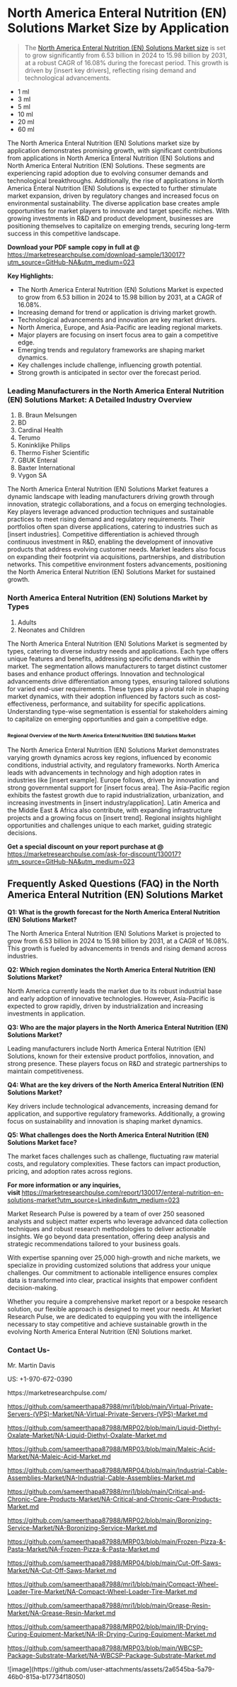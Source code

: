 <h1>North America Enteral Nutrition (EN) Solutions Market&nbsp;Size by Application</h1><blockquote><p>The <a href="https://marketresearchpulse.com/download-sample/130017?utm_source=GitHub-NA&amp;utm_medium=023">North America Enteral Nutrition (EN) Solutions Market size</a> is set to grow significantly from 6.53 billion in 2024 to 15.98 billion by 2031, at a robust CAGR of 16.08% during the forecast period. This growth is driven by [insert key drivers], reflecting rising demand and technological advancements.</p></blockquote><ul><li>1 ml<li> 3 ml<li> 5 ml<li> 10 ml<li> 20 ml<li> 60 ml</li></ul><p>The North America Enteral Nutrition (EN) Solutions market size by application demonstrates promising growth, with significant contributions from applications in North America Enteral Nutrition (EN) Solutions and North America Enteral Nutrition (EN) Solutions. These segments are experiencing rapid adoption due to evolving consumer demands and technological breakthroughs. Additionally, the rise of applications in North America Enteral Nutrition (EN) Solutions is expected to further stimulate market expansion, driven by regulatory changes and increased focus on environmental sustainability. The diverse application base creates ample opportunities for market players to innovate and target specific niches. With growing investments in R&D and product development, businesses are positioning themselves to capitalize on emerging trends, securing long-term success in this competitive landscape.</p><p><strong>Download your PDF sample copy in full at @ </strong><a href="https://marketresearchpulse.com/download-sample/130017?utm_source=GitHub-NA&amp;utm_medium=023">https://marketresearchpulse.com/download-sample/130017?utm_source=GitHub-NA&amp;utm_medium=023</a></p><p><strong>Key Highlights: </strong></p><ul><li>The North America Enteral Nutrition (EN) Solutions Market is expected to grow from 6.53 billion in 2024 to 15.98 billion by 2031, at a CAGR of 16.08%.</li><li>Increasing demand for trend or application is driving market growth.</li><li>Technological advancements and innovation are key market drivers.</li><li>North America, Europe, and Asia-Pacific are leading regional markets.</li><li>Major players are focusing on insert focus area to gain a competitive edge.</li><li>Emerging trends and regulatory frameworks are shaping market dynamics.</li><li>Key challenges include challenge, influencing growth potential.</li><li>Strong growth is anticipated in sector over the forecast period.</li></ul><h3>Leading Manufacturers in the North America Enteral Nutrition (EN) Solutions Market: A Detailed Industry Overview</h3><ol><li>B. Braun Melsungen</li><li>BD</li><li>Cardinal Health</li><li>Terumo</li><li>Koninklijke Philips</li><li>Thermo Fisher Scientific</li><li>GBUK Enteral</li><li>Baxter International</li><li>Vygon SA</li></ol><div class="flex max-w-full flex-col flex-grow"><div class="min-h-8 text-message flex w-full flex-col items-end gap-2 whitespace-normal break-words [.text-message+&amp;]:mt-5" dir="auto" data-message-author-role="assistant" data-message-id="fd8432e4-4910-450d-b182-61b7bfb0a01f" data-message-model-slug="gpt-4o"><div class="flex w-full flex-col gap-1 empty:hidden first:pt-[3px]"><div class="markdown prose w-full break-words dark:prose-invert light"><p>The North America Enteral Nutrition (EN) Solutions Market features a dynamic landscape with leading manufacturers driving growth through innovation, strategic collaborations, and a focus on emerging technologies. Key players leverage advanced production techniques and sustainable practices to meet rising demand and regulatory requirements. Their portfolios often span diverse applications, catering to industries such as [insert industries]. Competitive differentiation is achieved through continuous investment in R&amp;D, enabling the development of innovative products that address evolving customer needs. Market leaders also focus on expanding their footprint via acquisitions, partnerships, and distribution networks. This competitive environment fosters advancements, positioning the North America Enteral Nutrition (EN) Solutions Market for sustained growth.</p></div></div></div></div><h3>North America Enteral Nutrition (EN) Solutions Market by Types</h3><ol><li>Adults<li> Neonates and Children</li></ol><div class="flex max-w-full flex-col flex-grow"><div class="min-h-8 text-message flex w-full flex-col items-end gap-2 whitespace-normal break-words [.text-message+&amp;]:mt-5" dir="auto" data-message-author-role="assistant" data-message-id="084470be-0bb7-4664-bddf-5156b4f41249" data-message-model-slug="gpt-4o-mini"><div class="flex w-full flex-col gap-1 empty:hidden first:pt-[3px]"><div class="markdown prose w-full break-words dark:prose-invert light"><p>The North America Enteral Nutrition (EN) Solutions Market is segmented by types, catering to diverse industry needs and applications. Each type offers unique features and benefits, addressing specific demands within the market. The segmentation allows manufacturers to target distinct customer bases and enhance product offerings. Innovation and technological advancements drive differentiation among types, ensuring tailored solutions for varied end-user requirements. These types play a pivotal role in shaping market dynamics, with their adoption influenced by factors such as cost-effectiveness, performance, and suitability for specific applications. Understanding type-wise segmentation is essential for stakeholders aiming to capitalize on emerging opportunities and gain a competitive edge.</p></div></div></div></div><h3><span style="font-size: 11px;">Regional Overview of the North America Enteral Nutrition (EN) Solutions Market</span></h3><div class="flex max-w-full flex-col flex-grow"><div class="min-h-8 text-message flex w-full flex-col items-end gap-2 whitespace-normal break-words [.text-message+&amp;]:mt-5" dir="auto" data-message-author-role="assistant" data-message-id="e9038762-ce64-4e30-91c9-9bd413514231" data-message-model-slug="gpt-4o-mini"><div class="flex w-full flex-col gap-1 empty:hidden first:pt-[3px]"><div class="markdown prose w-full break-words dark:prose-invert light"><p>The North America Enteral Nutrition (EN) Solutions Market demonstrates varying growth dynamics across key regions, influenced by economic conditions, industrial activity, and regulatory frameworks. North America leads with advancements in technology and high adoption rates in industries like [insert example]. Europe follows, driven by innovation and strong governmental support for [insert focus area]. The Asia-Pacific region exhibits the fastest growth due to rapid industrialization, urbanization, and increasing investments in [insert industry/application]. Latin America and the Middle East &amp; Africa also contribute, with expanding infrastructure projects and a growing focus on [insert trend]. Regional insights highlight opportunities and challenges unique to each market, guiding strategic decisions.</p></div></div></div></div><p><strong>Get a special discount on your report purchase at @ </strong><a href="https://marketresearchpulse.com/ask-for-discount/130017?utm_source=GitHub-NA&amp;utm_medium=023">https://marketresearchpulse.com/ask-for-discount/130017?utm_source=GitHub-NA&amp;utm_medium=023</a></p><h2>Frequently Asked Questions (FAQ) in the North America Enteral Nutrition (EN) Solutions Market</h2><p><strong>Q1: What is the growth forecast for the North America Enteral Nutrition (EN) Solutions Market?</strong></p><p>The North America Enteral Nutrition (EN) Solutions Market is projected to grow from 6.53 billion in 2024 to 15.98 billion by 2031, at a CAGR of 16.08%. This growth is fueled by advancements in trends and rising demand across industries.</p><p><strong>Q2: Which region dominates the North America Enteral Nutrition (EN) Solutions Market?</strong></p><p>North America currently leads the market due to its robust industrial base and early adoption of innovative technologies. However, Asia-Pacific is expected to grow rapidly, driven by industrialization and increasing investments in application.</p><p><strong>Q3: Who are the major players in the North America Enteral Nutrition (EN) Solutions Market?</strong></p><p>Leading manufacturers include North America Enteral Nutrition (EN) Solutions, known for their extensive product portfolios, innovation, and strong presence. These players focus on R&amp;D and strategic partnerships to maintain competitiveness.</p><p><strong>Q4: What are the key drivers of the North America Enteral Nutrition (EN) Solutions Market?</strong></p><p>Key drivers include technological advancements, increasing demand for application, and supportive regulatory frameworks. Additionally, a growing focus on sustainability and innovation is shaping market dynamics.</p><p><strong>Q5: What challenges does the North America Enteral Nutrition (EN) Solutions Market face?</strong></p><p>The market faces challenges such as challenge, fluctuating raw material costs, and regulatory complexities. These factors can impact production, pricing, and adoption rates across regions.</p><p><strong>For more information or any inquiries, visit&nbsp;</strong><a href="https://marketresearchpulse.com/report/130017/enteral-nutrition-en-solutions-market?utm_source=Linkedin&utm_medium=023">https://marketresearchpulse.com/report/130017/enteral-nutrition-en-solutions-market?utm_source=Linkedin&utm_medium=023</a></p><p>Market Research Pulse is powered by a team of over 250 seasoned analysts and subject matter experts who leverage advanced data collection techniques and robust research methodologies to deliver actionable insights. We go beyond data presentation, offering deep analysis and strategic recommendations tailored to your business goals.</p><p>With expertise spanning over 25,000 high-growth and niche markets, we specialize in providing customized solutions that address your unique challenges. Our commitment to actionable intelligence ensures complex data is transformed into clear, practical insights that empower confident decision-making.</p><p>Whether you require a comprehensive market report or a bespoke research solution, our flexible approach is designed to meet your needs. At Market Research Pulse, we are dedicated to equipping you with the intelligence necessary to stay competitive and achieve sustainable growth in the evolving North America Enteral Nutrition (EN) Solutions market.</p><h3><strong>Contact Us-</strong></h3><p>Mr. Martin Davis</p><p>US: +1-970-672-0390</p><p>https://marketresearchpulse.com/</p><p><a href="https://github.com/sameerthapa87988/mri1/blob/main/Virtual-Private-Servers-(VPS)-Market/NA-Virtual-Private-Servers-(VPS)-Market.md">https://github.com/sameerthapa87988/mri1/blob/main/Virtual-Private-Servers-(VPS)-Market/NA-Virtual-Private-Servers-(VPS)-Market.md</a></p><p><a href="https://github.com/sameerthapa87988/MRP02/blob/main/Liquid-Diethyl-Oxalate-Market/NA-Liquid-Diethyl-Oxalate-Market.md">https://github.com/sameerthapa87988/MRP02/blob/main/Liquid-Diethyl-Oxalate-Market/NA-Liquid-Diethyl-Oxalate-Market.md</a></p><p><a href="https://github.com/sameerthapa87988/MRP03/blob/main/Maleic-Acid-Market/NA-Maleic-Acid-Market.md">https://github.com/sameerthapa87988/MRP03/blob/main/Maleic-Acid-Market/NA-Maleic-Acid-Market.md</a></p><p><a href="https://github.com/sameerthapa87988/MRP04/blob/main/Industrial-Cable-Assemblies-Market/NA-Industrial-Cable-Assemblies-Market.md">https://github.com/sameerthapa87988/MRP04/blob/main/Industrial-Cable-Assemblies-Market/NA-Industrial-Cable-Assemblies-Market.md</a></p><p><a href="https://github.com/sameerthapa87988/mri1/blob/main/Critical-and-Chronic-Care-Products-Market/NA-Critical-and-Chronic-Care-Products-Market.md">https://github.com/sameerthapa87988/mri1/blob/main/Critical-and-Chronic-Care-Products-Market/NA-Critical-and-Chronic-Care-Products-Market.md</a></p><p><a href="https://github.com/sameerthapa87988/MRP02/blob/main/Boronizing-Service-Market/NA-Boronizing-Service-Market.md">https://github.com/sameerthapa87988/MRP02/blob/main/Boronizing-Service-Market/NA-Boronizing-Service-Market.md</a></p><p><a href="https://github.com/sameerthapa87988/MRP03/blob/main/Frozen-Pizza-&-Pasta-Market/NA-Frozen-Pizza-&-Pasta-Market.md">https://github.com/sameerthapa87988/MRP03/blob/main/Frozen-Pizza-&-Pasta-Market/NA-Frozen-Pizza-&-Pasta-Market.md</a></p><p><a href="https://github.com/sameerthapa87988/MRP04/blob/main/Cut-Off-Saws-Market/NA-Cut-Off-Saws-Market.md">https://github.com/sameerthapa87988/MRP04/blob/main/Cut-Off-Saws-Market/NA-Cut-Off-Saws-Market.md</a></p><p><a href="https://github.com/sameerthapa87988/mri1/blob/main/Compact-Wheel-Loader-Tire-Market/NA-Compact-Wheel-Loader-Tire-Market.md">https://github.com/sameerthapa87988/mri1/blob/main/Compact-Wheel-Loader-Tire-Market/NA-Compact-Wheel-Loader-Tire-Market.md</a></p><p><a href="https://github.com/sameerthapa87988/mri1/blob/main/Grease-Resin-Market/NA-Grease-Resin-Market.md">https://github.com/sameerthapa87988/mri1/blob/main/Grease-Resin-Market/NA-Grease-Resin-Market.md</a></p><p><a href="https://github.com/sameerthapa87988/MRP02/blob/main/IR-Drying-Curing-Equipment-Market/NA-IR-Drying-Curing-Equipment-Market.md">https://github.com/sameerthapa87988/MRP02/blob/main/IR-Drying-Curing-Equipment-Market/NA-IR-Drying-Curing-Equipment-Market.md</a></p><p><a href="https://github.com/sameerthapa87988/MRP03/blob/main/WBCSP-Package-Substrate-Market/NA-WBCSP-Package-Substrate-Market.md">https://github.com/sameerthapa87988/MRP03/blob/main/WBCSP-Package-Substrate-Market/NA-WBCSP-Package-Substrate-Market.md</a></p>
![image](https://github.com/user-attachments/assets/2a6545ba-5a79-46b0-815a-b17734f18050)
